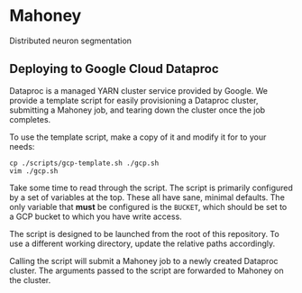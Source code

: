 # Mahoney
Distributed neuron segmentation


## Deploying to Google Cloud Dataproc
Dataproc is a managed YARN cluster service provided by Google. We provide a template script for easily provisioning a Dataproc cluster, submitting a Mahoney job, and tearing down the cluster once the job completes.

To use the template script, make a copy of it and modify it for to your needs:

```
cp ./scripts/gcp-template.sh ./gcp.sh
vim ./gcp.sh
```

Take some time to read through the script. The script is primarily configured by a set of variables at the top. These all have sane, minimal defaults. The only variable that **must** be configured is the `BUCKET`, which should be set to a GCP bucket to which you have write access.

The script is designed to be launched from the root of this repository. To use a different working directory, update the relative paths accordingly.

Calling the script will submit a Mahoney job to a newly created Dataproc cluster. The arguments passed to the script are forwarded to Mahoney on the cluster.
